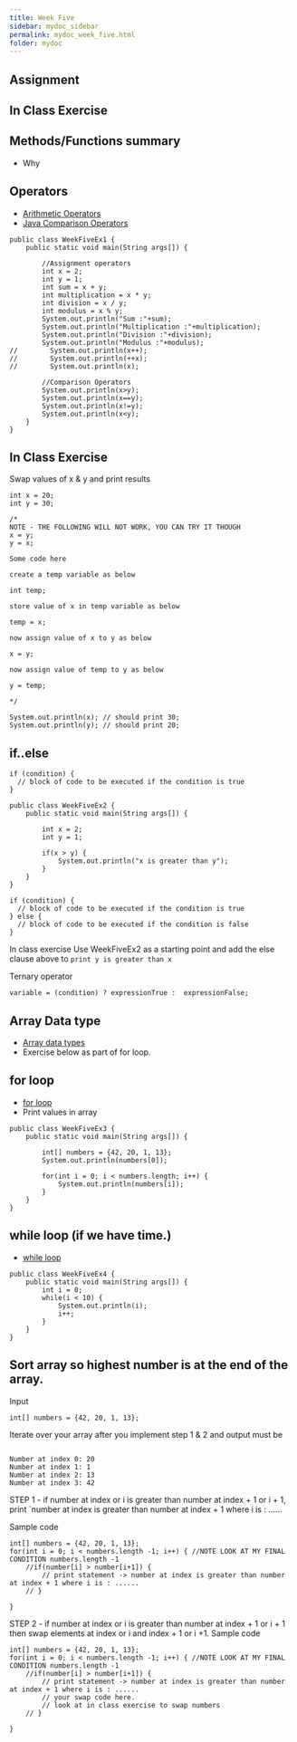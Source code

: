```yaml
---
title: Week Five
sidebar: mydoc_sidebar
permalink: mydoc_week_five.html
folder: mydoc
---
```


## Assignment

## In Class Exercise

## Methods/Functions summary
* Why

## Operators
* [Arithmetic Operators](https://www.w3schools.com/java/java_operators.asp)
* [Java Comparison Operators](https://www.w3schools.com/java/java_operators.asp)

```
public class WeekFiveEx1 {
    public static void main(String args[]) {

        //Assignment operators
        int x = 2;
        int y = 1;
        int sum = x + y;
        int multiplication = x * y;
        int division = x / y;
        int modulus = x % y;
        System.out.println("Sum :"+sum);
        System.out.println("Multiplication :"+multiplication);
        System.out.println("Division :"+division);
        System.out.println("Modulus :"+modulus);
//        System.out.println(x++);
//        System.out.println(++x);
//        System.out.println(x);

        //Comparison Operators
        System.out.println(x>y);
        System.out.println(x==y);
        System.out.println(x!=y);
        System.out.println(x<y);
    }
}
```

## In Class Exercise
Swap values of x & y and print results
```
int x = 20;
int y = 30;

/*
NOTE - THE FOLLOWING WILL NOT WORK, YOU CAN TRY IT THOUGH
x = y;
y = x;

Some code here

create a temp variable as below

int temp;

store value of x in temp variable as below

temp = x;

now assign value of x to y as below

x = y;

now assign value of temp to y as below

y = temp;

*/

System.out.println(x); // should print 30;
System.out.println(y); // should print 20;
```


## if..else

```
if (condition) {
  // block of code to be executed if the condition is true
}
```

```
public class WeekFiveEx2 {
    public static void main(String args[]) {

        int x = 2;
        int y = 1;

        if(x > y) {
            System.out.println("x is greater than y");
        }
    }
}
```

```
if (condition) {
  // block of code to be executed if the condition is true
} else {
  // block of code to be executed if the condition is false
}
```

In class exercise
Use WeekFiveEx2 as a starting point and add the else clause above to `print y is greater than x`

Ternary operator
```
variable = (condition) ? expressionTrue :  expressionFalse;
```


## Array Data type
* [Array data types](https://www.w3schools.com/java/java_arrays.asp)
* Exercise below as part of for loop.

## for loop
* [for loop](https://www.w3schools.com/java/java_for_loop.asp)
* Print values in array
```
public class WeekFiveEx3 {
    public static void main(String args[]) {

        int[] numbers = {42, 20, 1, 13};
        System.out.println(numbers[0]);

        for(int i = 0; i < numbers.length; i++) {
            System.out.println(numbers[i]);
        }
    }
}
```

## while loop (if we have time.)
* [while loop](https://www.w3schools.com/java/java_while_loop.asp)

```
public class WeekFiveEx4 {
    public static void main(String args[]) {
        int i = 0;
        while(i < 10) {
            System.out.println(i);
            i++;
        }
    }
}
```

## Sort array so highest number is at the end of the array.

Input
```
int[] numbers = {42, 20, 1, 13};
```

Iterate over your array after you implement step 1 & 2 and output must be
```

Number at index 0: 20
Number at index 1: 1
Number at index 2: 13
Number at index 3: 42
```

STEP 1  - if number at index or i is greater than number at index + 1 or i + 1, print `number at index is greater than number at index + 1 where i is : ......

Sample code
```
int[] numbers = {42, 20, 1, 13};
for(int i = 0; i < numbers.length -1; i++) { //NOTE LOOK AT MY FINAL CONDITION numbers.length -1
    //if(number[i] > number[i+1]) {
        // print statement -> number at index is greater than number at index + 1 where i is : ......
    // }
   
}
```
STEP 2 - if number at index or i is greater than number at index + 1 or i + 1 then swap elements at index or i and index + 1 or i +1.
Sample code
```
int[] numbers = {42, 20, 1, 13};
for(int i = 0; i < numbers.length -1; i++) { //NOTE LOOK AT MY FINAL CONDITION numbers.length -1
    //if(number[i] > number[i+1]) {
        // print statement -> number at index is greater than number at index + 1 where i is : ......
        // your swap code here.
        // look at in class exercise to swap numbers
    // }
   
}
```